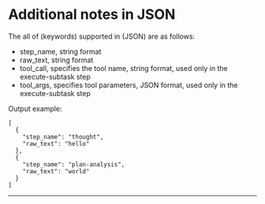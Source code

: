 # Additional notes in JSON
The all of (keywords) supported in (JSON) are as follows:
- step_name, string format
- raw_text, string format
- tool_call, specifies the tool name, string format, used only in the execute-subtask step
- tool_args, specifies tool parameters, JSON format, used only in the execute-subtask step

Output example:
```
[
  {
    "step_name": "thought",
    "raw_text": "hello"
  },
  {
    "step_name": "plan-analysis",
    "raw_text": "world"
  }
]
```

----

